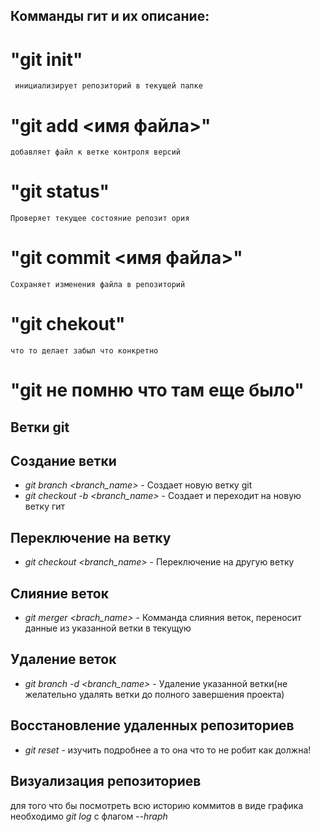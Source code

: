 ## Комманды гит и их описание:
# "git init"
     инициализирует репозиторий в текущей папке
# "git add <имя файла>"
    добавляет файл к ветке контроля версий
# "git status"
    Проверяет текущее состояние репозит ория
# "git commit <имя файла>"
    Сохраняет изменения файла в репозиторий
# "git chekout"
    что то делает забыл что конкретно
# "git не помню что там еще было"
## Ветки git

## Создание ветки
*    *git branch <branch_name>* - Создает новую ветку git
*    *git checkout -b <branch_name>*  - Создает и переходит на новую ветку гит

## Переключение на ветку

*    *git checkout <branch_name>* - Переключение на другую ветку

## Слияние веток
*    *git merger <brach_name>* - Комманда слияния веток, переносит данные из указанной ветки в текущую

## Удаление веток
*    *git branch -d <branch_name>* - Удаление указанной ветки(не желательно удалять ветки до полного завершения проекта)

## Восстановление удаленных репозиториев
*    *git reset* - изучить подробнее а то она что то не робит как должна!

## Визуализация репозиториев
для того что бы посмотреть всю историю коммитов в виде графика
необходимо  *git log* с флагом *--hraph*